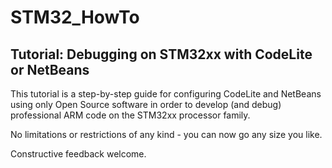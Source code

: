 # STM32_HowTo

## Tutorial: Debugging on STM32xx with CodeLite or NetBeans

This tutorial is a step-by-step guide for configuring CodeLite and NetBeans using only
Open Source software in order to develop (and debug) professional ARM code on the STM32xx 
processor family.

No limitations or restrictions of any kind - you can now go any size you like.

Constructive feedback welcome.
